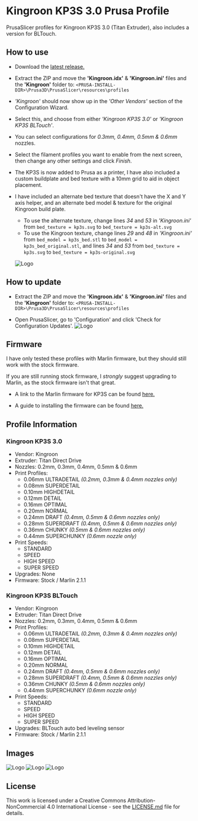 # Kingroon KP3S 3.0 Prusa Profile
PrusaSlicer profiles for Kingroon KP3S 3.0 (Titan Extruder), also includes a version for BLTouch.


## How to use
* Download the [latest release.](https://github.com/RyanT95/KP3S-Prusa/releases/latest)

* Extract the ZIP and move the **'Kingroon.idx'** & **'Kingroon.ini'** files and the **'Kingroon'** folder to: ```<PRUSA-INSTALL-DIR>\Prusa3D\PrusaSlicer\resources\profiles```

* *'Kingroon'* should now show up in the *'Other Vendors'* section of the Configuration Wizard.

* Select this, and choose from either *'Kingroon KP3S 3.0'* or *'Kingroon KP3S BLTouch'*.

* You can select configurations for *0.3mm, 0.4mm, 0.5mm & 0.6mm* nozzles.

* Select the filament profiles you want to enable from the next screen, then change any other settings and click *Finish*.

* The KP3S is now added to Prusa as a printer, I have also included a custom buildplate and bed texture with a 10mm grid to aid in object placement.

* I have included an alternate bed texture that doesn't have the X and Y axis helper, and an alternate bed model & texture for the original Kingroon build plate. 
  * To use the alternate texture, change lines *34* and *53* in *'Kingroon.ini'* from ```bed_texture = kp3s.svg``` to ```bed_texture = kp3s-alt.svg```
  * To use the Kingroon texture, change lines *29* and *48* in *'Kingroon.ini'* from ```bed_model = kp3s_bed.stl``` to ```bed_model = kp3s_bed_original.stl```, and lines *34* and *53* from ```bed_texture = kp3s.svg``` to ```bed_texture = kp3s-original.svg```
  
  ![Logo](https://github.com/RyanT95/KP3S-Prusa/blob/main/_screenshots/7.png)

## How to update
* Extract the ZIP and move the **'Kingroon.idx'** & **'Kingroon.ini'** files and the **'Kingroon'** folder to: ```<PRUSA-INSTALL-DIR>\Prusa3D\PrusaSlicer\resources\profiles```

* Open PrusaSlicer, go to 'Configuration' and click 'Check for Configuration Updates'.
![Logo](https://github.com/RyanT95/KP3S-Prusa/blob/main/_screenshots/6.PNG)

## Firmware
I have only tested these profiles with Marlin firmware, but they should still work with the stock firmware.

If you are still running stock firmware, I *strongly* suggest upgrading to Marlin, as the stock firmware isn't that great.

* A link to the Marlin firmware for KP3S can be found [here.](https://github.com/bdwilson/KP3S)

* A guide to installing the firmware can be found [here.](https://kingroon.com/blogs/3d-print-101/how-to-set-up-marlin-firmware-for-the-kingroon-kp3s-3d-printer)


## Profile Information

### Kingroon KP3S 3.0
* Vendor: Kingroon
* Extruder: Titan Direct Drive
* Nozzles: 0.2mm, 0.3mm, 0.4mm, 0.5mm & 0.6mm
* Print Profiles:
  * 0.06mm ULTRADETAIL  *(0.2mm, 0.3mm & 0.4mm nozzles only)*
  * 0.08mm SUPERDETAIL
  * 0.10mm HIGHDETAIL
  * 0.12mm DETAIL
  * 0.16mm OPTIMAL
  * 0.20mm NORMAL
  * 0.24mm DRAFT  *(0.4mm, 0.5mm & 0.6mm nozzles only)*
  * 0.28mm SUPERDRAFT  *(0.4mm, 0.5mm & 0.6mm nozzles only)*
  * 0.36mm CHUNKY  *(0.5mm & 0.6mm nozzles only)*
  * 0.44mm SUPERCHUNKY  *(0.6mm nozzle only)*
* Print Speeds:
  * STANDARD
  * SPEED
  * HIGH SPEED
  * SUPER SPEED
* Upgrades: None
* Firmware: Stock / Marlin 2.1.1

### Kingroon KP3S BLTouch
* Vendor: Kingroon
* Extruder: Titan Direct Drive
* Nozzles: 0.2mm, 0.3mm, 0.4mm, 0.5mm & 0.6mm
* Print Profiles:
  * 0.06mm ULTRADETAIL  *(0.2mm, 0.3mm & 0.4mm nozzles only)*
  * 0.08mm SUPERDETAIL
  * 0.10mm HIGHDETAIL
  * 0.12mm DETAIL
  * 0.16mm OPTIMAL
  * 0.20mm NORMAL
  * 0.24mm DRAFT  *(0.4mm, 0.5mm & 0.6mm nozzles only)*
  * 0.28mm SUPERDRAFT  *(0.4mm, 0.5mm & 0.6mm nozzles only)*
  * 0.36mm CHUNKY  *(0.5mm & 0.6mm nozzles only)*
  * 0.44mm SUPERCHUNKY  *(0.6mm nozzle only)*
* Print Speeds:
  * STANDARD
  * SPEED
  * HIGH SPEED
  * SUPER SPEED
* Upgrades: BLTouch auto bed leveling sensor
* Firmware: Stock / Marlin 2.1.1


## Images
![Logo](https://github.com/RyanT95/KP3S-Prusa/blob/main/_screenshots/2.PNG)
![Logo](https://github.com/RyanT95/KP3S-Prusa/blob/main/_screenshots/4.PNG)
![Logo](https://github.com/RyanT95/KP3S-Prusa/blob/main/_screenshots/5.PNG)


## License
This work is licensed under a Creative Commons Attribution-NonCommercial 4.0 International License - see the [LICENSE.md](https://github.com/RyanT95/KP3S-Prusa/blob/main/LICENSE) file for details.
